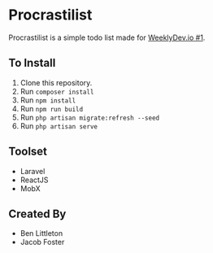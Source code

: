 # Procrastilist

Procrastilist is a simple todo list made for [WeeklyDev.io #1](http://weeklydev.io/and-were-off/).

## To Install

1. Clone this repository.
2. Run `composer install`
3. Run `npm install`
4. Run `npm run build`
5. Run `php artisan migrate:refresh --seed`
6. Run `php artisan serve`

## Toolset

* Laravel
* ReactJS
* MobX

## Created By

* Ben Littleton
* Jacob Foster
